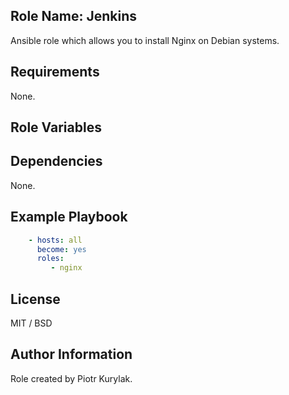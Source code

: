 ## Role Name: Jenkins

Ansible role which allows you to install Nginx on Debian systems.

## Requirements

None.

## Role Variables


## Dependencies

None.

## Example Playbook

````yaml
    - hosts: all
      become: yes
      roles:
         - nginx
````

## License

MIT / BSD

## Author Information

Role created by Piotr Kurylak.

